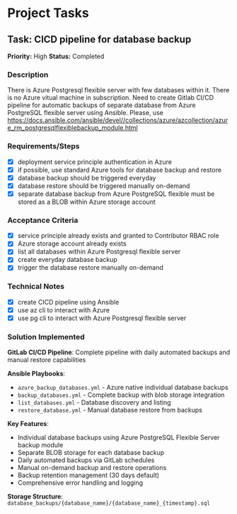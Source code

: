 # Project Tasks

## Task: CICD pipeline for database backup
**Priority:** High
**Status:** Completed

### Description
There is Azure Postgresql flexible server with few databases within it.
There is no Azure vitual machine in subscription.
Need to create Gitlab CI/CD pipeline for automatic backups of separate database from Azure PostgreSQL flexible server using Ansible.
Please, use https://docs.ansible.com/ansible/devel//collections/azure/azcollection/azure_rm_postgresqlflexiblebackup_module.html

### Requirements/Steps
- [x] deployment service principle authentication in Azure
- [x] if possible, use standard Azure tools for database backup and restore
- [x] database backup should be triggered everyday
- [x] database restore should be triggered manually on-demand
- [x] separate database backup from Azure PostgreSQL flexible must be stored as a BLOB within Azure storage account

### Acceptance Criteria
- [x] service principle already exists and granted to Contributor RBAC role
- [x] Azure storage account already exists
- [x] list all databases within Azure Postgresql flexible server
- [x] create everyday database backup
- [x] trigger the database restore manually on-demand

### Technical Notes
- [x] create CICD pipeline using Ansible
- [x] use az cli to interact with Azure
- [x] use pg cli to interact with Azure Postgresql flexible server

### Solution Implemented
**GitLab CI/CD Pipeline**: Complete pipeline with daily automated backups and manual restore capabilities

**Ansible Playbooks**:
- `azure_backup_databases.yml` - Azure native individual database backups
- `backup_databases.yml` - Complete backup with blob storage integration
- `list_databases.yml` - Database discovery and listing
- `restore_database.yml` - Manual database restore from backups

**Key Features**:
- Individual database backups using Azure PostgreSQL Flexible Server backup module
- Separate BLOB storage for each database backup
- Daily automated backups via GitLab schedules
- Manual on-demand backup and restore operations
- Backup retention management (30 days default)
- Comprehensive error handling and logging

**Storage Structure**: `database_backups/{database_name}/{database_name}_{timestamp}.sql`